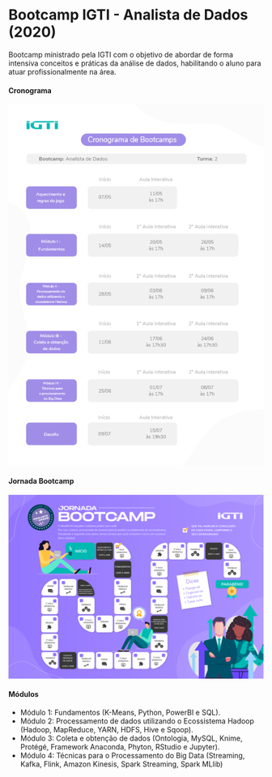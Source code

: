 # Bootcamp IGTI - Analista de Dados (2020)

<p>Bootcamp ministrado pela IGTI com o objetivo de abordar de forma intensiva conceitos e práticas da análise de dados, habilitando o aluno para atuar profissionalmente na área.</p>

<h4>Cronograma</h4>

![](Cronograma.png)

<h4>Jornada Bootcamp</h4>

![](Jornada.png)

<h4>Módulos</h4>

<ul>
    <li>
        Módulo 1: Fundamentos (K-Means, Python, PowerBI e SQL).
    </li>
    <li>
        Módulo 2: Processamento de dados utilizando o Ecossistema Hadoop (Hadoop, MapReduce, YARN, HDFS, Hive e Sqoop).
    </li>
    <li>
        Módulo 3: Coleta e obtenção de dados (Ontologia, MySQL, Knime, Protégé, Framework Anaconda, Phyton, RStudio e Jupyter).
    </li>
    <li>
        Módulo 4: Técnicas para o Processamento do Big Data (Streaming, Kafka, Flink, Amazon Kinesis, Spark Streaming, Spark MLlib)
    </li>
</ul>
